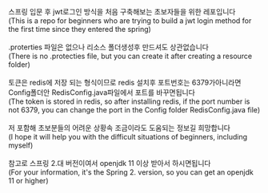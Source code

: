 스프링 입문 후 jwt로그인 방식을 처음 구축해보는 초보자들을 위한 레포입니다<br/>
(This is a repo for beginners who are trying to build a jwt login method for the first time since they entered the spring)<br/>
<br/>
.proterties 파일은 없으나 리소스 폴더생성후 만드셔도 상관없습니다<br/>
 (There is no .protecties file, but you can create it after creating a resource folder)<br/>
<br/>
토큰은 redis에 저장 되는 형식이므로 redis 설치후 포트번호는 6379가아니라면  Config폴더안 RedisConfig.java파일에서 포트를 바꾸면됩니다<br/>
(The token is stored in redis, so after installing redis, if the port number is not 6379, you can change the port in the Config folder RedisConfig.java file)<br/>
<br/>
저 포함해 초보분들의 어려운 상황속 조금이라도 도움되는 정보길 희망합니다<br/>
(I hope it will help you with the difficult situations of beginners, including myself)<br/>
<br/>
참고로 스프링 2.대 버전이여서 openjdk 11 이상 받아서 하시면됩니다<br/>
(For your information, it's the Spring 2. version, so you can get an openjdk 11 or higher)<br/>
<br/>
